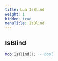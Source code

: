 ```yaml
---
title: Lua IsBlind
weight: 1
hidden: true
menuTitle: IsBlind
---
```

## IsBlind
```lua
Mob:IsBlind(); -- bool
```